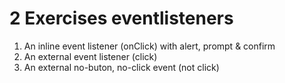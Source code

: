 # 2 Exercises eventlisteners

1. An inline event listener (onClick) with alert, prompt & confirm
2. An external event listener (click)
3. An external no-buton, no-click event (not click)